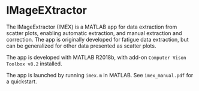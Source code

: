 # IMageEXtractor

The IMageExtractor (IMEX) is a MATLAB app for data extraction from scatter plots, enabling automatic extraction, and manual extraction and correction.
The app is originally developed for fatigue data extraction, but can be generalized for other data presented as scatter plots.

The app is developed with MATLAB R2018b, with add-on `Computer Vison Toolbox v8.2` installed. 

The app is launched by running `imex.m` in MATLAB. See `imex_manual.pdf` for a quickstart.
